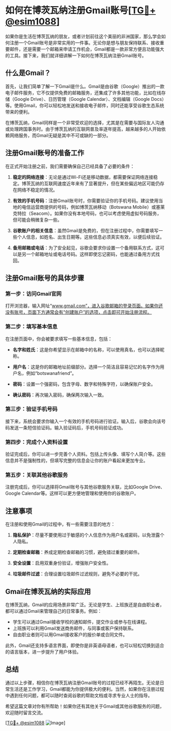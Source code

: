 # 如何在博茨瓦纳注册Gmail账号[[TG💪+ @esim1088](https://t.me/s/esim1088)]

如果你是生活在博茨瓦纳的朋友，或者计划前往这个美丽的非洲国家，那么学会如何注册一个Gmail账号是非常实用的一件事。无论你是想与朋友保持联系、接收重要邮件，还是需要一个邮箱来申请工作机会，Gmail都是一款非常方便且功能强大的工具。接下来，我们就详细讲解一下如何在博茨瓦纳注册Gmail账号。

## 什么是Gmail？

首先，让我们简单了解一下Gmail是什么。Gmail是由谷歌（Google）推出的一款电子邮件服务，它不仅提供免费的邮箱服务，还集成了许多其他功能，比如在线存储（Google Drive）、日历管理（Google Calendar）、文档编辑（Google Docs）等。使用Gmail，你可以轻松地发送和接收电子邮件，同时还能享受谷歌生态系统带来的便利。

在博茨瓦纳，Gmail同样是一个非常受欢迎的选择，尤其是在需要与国际友人沟通或处理跨国事务时。由于博茨瓦纳的互联网普及率逐年提高，越来越多的人开始依赖网络服务，而Gmail无疑是其中不可或缺的一部分。

## 注册Gmail账号的准备工作

在正式开始注册之前，我们需要确保自己已经具备了必要的条件：

1. **稳定的网络连接**：无论是通过Wi-Fi还是移动数据，都需要保证网络连接稳定。博茨瓦纳的互联网速度近年来有了显著提升，但在某些偏远地区可能仍存在网络不稳定的情况。
   
2. **有效的手机号码**：注册Gmail账号时，你需要验证你的手机号码。建议使用当地的电信运营商提供的号码，例如博茨瓦纳移动（Botswana Mobile）或塞莱克特拉（Seacom）。如果你没有本地号码，也可以考虑使用虚拟号码服务，但可能会稍微复杂一些。

3. **谷歌账户的相关信息**：虽然Gmail是免费的，但在注册过程中，你需要填写一些个人信息，如姓名、出生日期等。这些信息必须真实有效，以便后续验证。

4. **备用邮箱或电话**：为了安全起见，谷歌会要求你设置一个备用联系方式，这可以是另一个邮箱地址或电话号码。这样即使忘记密码，也能通过备用方式找回。

## 注册Gmail账号的具体步骤

### 第一步：访问Gmail官网

打开浏览器，输入网址“www.gmail.com”，进入谷歌邮箱的登录页面。如果你还没有账号，页面下方通常会有“创建账户”的选项，点击即可开始注册流程。

### 第二步：填写基本信息

在注册页面中，你会被要求填写一些基本信息，包括：

- **名字和姓氏**：这是你希望显示在邮箱中的名称，可以使用真名，也可以选择昵称。
  
- **用户名**：这是你的邮箱地址前缀部分。选择一个简洁且容易记忆的名字作为用户名，例如“botswanafriend”。

- **密码**：设置一个强密码，包含字母、数字和特殊字符，以确保账户安全。

- **确认密码**：再次输入密码，确保两次输入一致。

### 第三步：验证手机号码

接下来，系统会要求你输入一个有效的手机号码进行验证。输入后，谷歌会向该号码发送一条短信验证码。输入验证码后，手机号码验证成功。

### 第四步：完成个人资料设置

验证完成后，你可以进一步完善个人资料。包括上传头像、填写个人简介等。这些信息并不是强制性的，但填写完整的信息会让你的账户看起来更加专业。

### 第五步：关联其他谷歌服务

注册完成后，你可以选择将Gmail账号与其他谷歌服务关联，比如Google Drive、Google Calendar等。这样可以更方便地管理和使用你的谷歌账户。

## 注意事项

在注册和使用Gmail的过程中，有一些需要注意的地方：

1. **隐私保护**：尽量不要使用过于敏感的个人信息作为用户名或密码，以免泄露个人隐私。

2. **定期检查邮箱**：养成定期检查邮箱的习惯，避免错过重要的邮件。

3. **安全设置**：启用双重身份验证，增强账户安全性。

4. **垃圾邮件过滤**：合理设置垃圾邮件过滤规则，避免不必要的干扰。

## Gmail在博茨瓦纳的实际应用

在博茨瓦纳，Gmail的应用场景非常广泛。无论是学生、上班族还是自由职业者，都可以通过Gmail来管理自己的日常事务。例如：

- 学生可以通过Gmail接收学校的通知邮件，提交作业或参与在线课程。
- 上班族可以利用Gmail发送商务邮件，与同事或客户保持联系。
- 自由职业者则可以用Gmail接收客户的报价单或合同文件。

此外，Gmail还支持多语言界面，即使你是非英语母语者，也可以轻松切换到适合的语言版本，进一步提升了用户体验。

## 总结

通过以上步骤，相信你在博茨瓦纳注册Gmail账号的过程已经不再陌生。无论是日常生活还是工作学习，Gmail都能为你提供极大的便利。当然，如果你在注册过程中遇到任何问题，都可以随时查阅谷歌的帮助文档或寻求专业人士的指导。

希望这篇文章对你有所帮助！如果你还有其他关于Gmail或其他谷歌服务的问题，欢迎随时留言交流。

[[TG💪+ @esim1088](https://t.me/s/esim1088) ![Image](https://i.postimg.cc/4NQfJmqS/Snipaste-2025-05-13-00-14-12.png)]